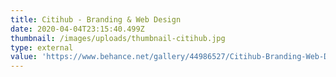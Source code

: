 ```yaml
---
title: Citihub - Branding & Web Design
date: 2020-04-04T23:15:40.499Z
thumbnail: /images/uploads/thumbnail-citihub.jpg
type: external
value: 'https://www.behance.net/gallery/44986527/Citihub-Branding-Web-Design'
---
```


